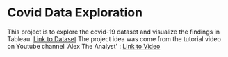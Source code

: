 # Covid Data Exploration
This project is to explore the covid-19 dataset and visualize the findings in Tableau.
[Link to Dataset](https://ourworldindata.org/covid-deaths)
The project idea was come from the tutorial video on Youtube channel 'Alex The Analyst' : [Link to Video](https://www.youtube.com/watch?v=qfyynHBFOsM)
